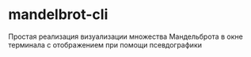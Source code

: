 # mandelbrot-cli
Простая реализация визуализации множества Мандельброта в окне терминала с отображением при помощи псевдографики
